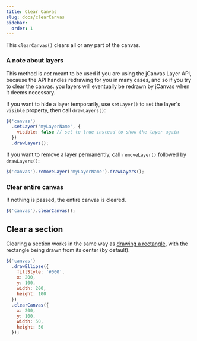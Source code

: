 ```yaml
---
title: Clear Canvas
slug: docs/clearCanvas
sidebar:
  order: 1
---
```


This `clearCanvas()` clears all or any part of the canvas.

### A note about layers

This method is _not_ meant to be used if you are using the jCanvas Layer API, because the API handles redrawing for you in many cases, and so if you try to clear the canvas. you layers will eventually be redrawn by jCanvas when it deems necessary.

If you want to hide a layer temporarily, use `setLayer()` to set the layer's `visible` property, then call `drawLayers()`:

```js
$('canvas')
  .setLayer('myLayerName', {
    visible: false // set to true instead to show the layer again
  })
  .drawLayers();
```

If you want to remove a layer permanently, call `removeLayer()` followed by `drawLayers()`:

```js
$('canvas').removeLayer('myLayerName').drawLayers();
```

### Clear entire canvas

If nothing is passed, the entire canvas is cleared.

```js
$('canvas').clearCanvas();
```

## Clear a section

Clearing a section works in the same way as [drawing a rectangle](/docs/rectangles/), with the rectangle being drawn from its center (by default).

```js
$('canvas')
  .drawEllipse({
    fillStyle: '#000',
    x: 200,
    y: 100,
    width: 200,
    height: 100
  })
  .clearCanvas({
    x: 200,
    y: 100,
    width: 50,
    height: 50
  });
```
